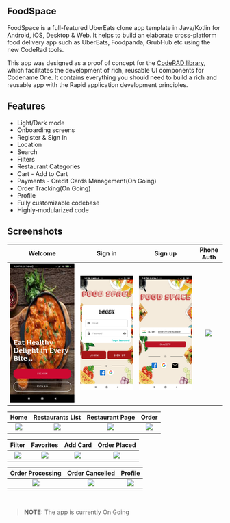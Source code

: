 ## FoodSpace

FoodSpace is a full-featured UberEats clone app template in Java/Kotlin for Android, iOS, Desktop & Web. It helps to build an elaborate cross-platform food delivery app such as UberEats, Foodpanda, GrubHub etc using the new CodeRad tools.



This app was designed as a proof of concept for the [CodeRAD library](https://github.com/shannah/CodeRAD), which facilitates the development of rich, reusable UI components for Codename One.  It contains everything you should need to build a rich and reusable app with the Rapid application development principles.

## Features

- Light/Dark mode
- Onboarding screens
- Register & Sign In
- Location
- Search
- Filters
- Restaurant Categories
- Cart - Add to Cart
- Payments - Credit Cards Management(On Going)
- Order Tracking(On Going)
- Profile
- Fully customizable codebase
- Highly-modularized code

## Screenshots

  Welcome                  |  Sign in                  | Sign up                   |  Phone Auth
:-------------------------:|:-------------------------:|:-------------------------:|:-------------------------:
![](https://github.com/avdhendra/FoodSpace/blob/master/app/src/main/res/raw/getstarted.jpg)|![](https://github.com/avdhendra/FoodSpace/blob/master/app/src/main/res/raw/login.jpg)|![](https://github.com/avdhendra/FoodSpace/blob/master/app/src/main/res/raw/phone_auth.jpg)|![](https://www.codenameone.com/wp-content/uploads/2021/08/GrubHub-4-Location.png?raw=true)|

Home               |  Restaurants List               | Restaurant Page             |  Order
:-------------------------:|:-------------------------:|:-------------------------:|:-------------------------:
![](https://www.codenameone.com/wp-content/uploads/2021/08/GrubHub-8-Home.png?raw=true)|![](https://www.codenameone.com/wp-content/uploads/2021/08/GrubHub-9-Restaurants.png?raw=true)|![](https://www.codenameone.com/wp-content/uploads/2021/08/GrubHub-10-Restaurant.png?raw=true)|![](https://www.codenameone.com/wp-content/uploads/2021/08/GrubHub-11-Product.png?raw=true)|


Filter              |   Favorites               |  Add Card               | Order Placed      
:-------------------------:|:-------------------------:|:-------------------------:|:-------------------------:
![](https://www.codenameone.com/wp-content/uploads/2021/08/GrubHub-12-Filter.png?raw=true)|![](https://www.codenameone.com/wp-content/uploads/2021/08/GrubHub-7-Favorite.png?raw=true)|![](https://www.codenameone.com/wp-content/uploads/2021/08/GrubHub-5-Add-Card.png?raw=true)|![](https://www.codenameone.com/wp-content/uploads/2021/08/GrubHub-15-Order-Success.png?raw=true)|


|  Order Processing       |   Order Cancelled          |  Profile           
:-------------------------:|:-------------------------:|:-------------------------:
![](https://www.codenameone.com/wp-content/uploads/2021/08/GrubHub-13-Order-Progress.png?raw=true)|![](https://www.codenameone.com/wp-content/uploads/2021/08/GrubHub-14-Order-Cancel.png?raw=true)|![](https://www.codenameone.com/wp-content/uploads/2021/08/GrubHub-6-Profile.png?raw=true)|




<br>

> **NOTE:**  The app is currently On Going 
